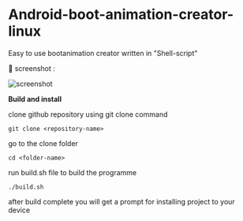 # Android-boot-animation-creator-linux
Easy to use bootanimation creator written in "Shell-script"



📸 screenshot :


![screenshot](https://user-images.githubusercontent.com/91899799/135888535-bb83b54a-9ee6-4b44-b5a5-29b8bc81a0d3.png)

 **Build and install**
 
 
 clone github repository using git clone command
 
 ```git clone <repository-name>```
 
 go to the clone folder
 
 ```cd <folder-name>```
 
 
 
 run build.sh file to build the programme
 
 ```./build.sh```
 
 
 
 
 after build complete you will get a prompt for installing project to your device
